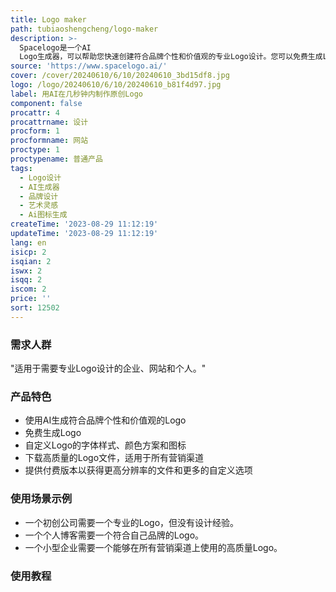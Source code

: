 ```yaml
---
title: Logo maker
path: tubiaoshengcheng/logo-maker
description: >-
  Spacelogo是一个AI
  Logo生成器，可以帮助您快速创建符合品牌个性和价值观的专业Logo设计。您可以免费生成Logo，也可以选择付费版本以获得更高分辨率的文件和更多的自定义选项。Spacelogo适用于需要专业Logo设计的企业、网站和个人。
source: 'https://www.spacelogo.ai/'
cover: /cover/20240610/6/10/20240610_3bd15df8.jpg
logo: /logo/20240610/6/10/20240610_b81f4d97.jpg
label: 用AI在几秒钟内制作原创Logo
component: false
procattr: 4
procattrname: 设计
procform: 1
procformname: 网站
proctype: 1
proctypename: 普通产品
tags:
  - Logo设计
  - AI生成器
  - 品牌设计
  - 艺术灵感
  - Ai图标生成
createTime: '2023-08-29 11:12:19'
updateTime: '2023-08-29 11:12:19'
lang: en
isicp: 2
isqian: 2
iswx: 2
isqq: 2
iscom: 2
price: ''
sort: 12502
---
```




### 需求人群
"适用于需要专业Logo设计的企业、网站和个人。"

### 产品特色
* 使用AI生成符合品牌个性和价值观的Logo
* 免费生成Logo
* 自定义Logo的字体样式、颜色方案和图标
* 下载高质量的Logo文件，适用于所有营销渠道
* 提供付费版本以获得更高分辨率的文件和更多的自定义选项

### 使用场景示例
* 一个初创公司需要一个专业的Logo，但没有设计经验。
* 一个个人博客需要一个符合自己品牌的Logo。
* 一个小型企业需要一个能够在所有营销渠道上使用的高质量Logo。

### 使用教程


  
